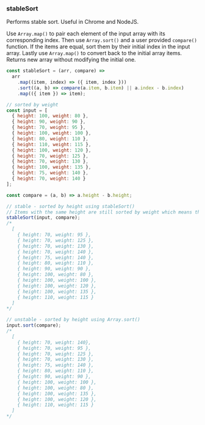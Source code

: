 ### stableSort

Performs stable sort. Useful in Chrome and NodeJS.

Use `Array.map()` to pair each element of the input array with its corresponding index. Then use `Array.sort()` and a user provided `compare()` function. If the items are equal, sort them by their initial index in the input array. Lastly use `Array.map()` to convert back to the initial array items.
Returns new array without modifying the initial one.

```js
const stableSort = (arr, compare) =>
  arr
    .map((item, index) => ({ item, index }))
    .sort((a, b) => compare(a.item, b.item) || a.index - b.index)
    .map(({ item }) => item);
```

```js
// sorted by weight
const input = [
  { height: 100, weight: 80 },
  { height: 90, weight: 90 },
  { height: 70, weight: 95 },
  { height: 100, weight: 100 },
  { height: 80, weight: 110 },
  { height: 110, weight: 115 },
  { height: 100, weight: 120 },
  { height: 70, weight: 125 },
  { height: 70, weight: 130 },
  { height: 100, weight: 135 },
  { height: 75, weight: 140 },
  { height: 70, weight: 140 }
];

const compare = (a, b) => a.height - b.height;

// stable - sorted by height using stableSort()
// Items with the same height are still sorted by weight which means they preserved their relative order.
stableSort(input, compare);
/*
  [
    { height: 70, weight: 95 },
    { height: 70, weight: 125 },
    { height: 70, weight: 130 },
    { height: 70, weight: 140 },
    { height: 75, weight: 140 },
    { height: 80, weight: 110 },
    { height: 90, weight: 90 },
    { height: 100, weight: 80 },
    { height: 100, weight: 100 },
    { height: 100, weight: 120 },
    { height: 100, weight: 135 },
    { height: 110, weight: 115 }
  ]
*/

// unstable - sorted by height using Array.sort()
input.sort(compare);
/*
  [
    { height: 70, weight: 140},
    { height: 70, weight: 95 },
    { height: 70, weight: 125 },
    { height: 70, weight: 130 },
    { height: 75, weight: 140 },
    { height: 80, weight: 110 },
    { height: 90, weight: 90 },
    { height: 100, weight: 100 },
    { height: 100, weight: 80 },
    { height: 100, weight: 135 },
    { height: 100, weight: 120 },
    { height: 110, weight: 115 }
  ]
*/
```
